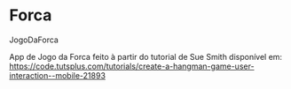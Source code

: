# Forca
JogoDaForca

App de Jogo da Forca feito à partir do tutorial de Sue Smith disponível em:
https://code.tutsplus.com/tutorials/create-a-hangman-game-user-interaction--mobile-21893



 
